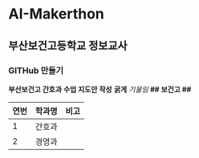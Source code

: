 # AI-Makerthon
## 부산보건고등학교 정보교사
### GITHub 만들기

**부산보건고 간호과 수업 지도안 작성**
__굵게__
_기울임_
__## 보건고 ##__


|  연번  |  학과명  |  비고  |
| ---- | ---- | ---- |
| 1    | 간호과   |      |
| 2    | 경영과   |      |
